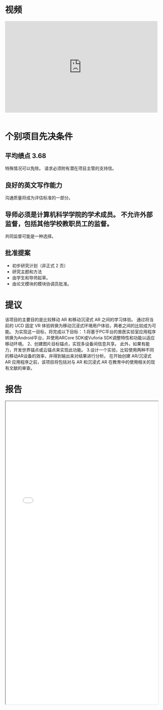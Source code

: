 视频
======
<div style="position: relative; padding: 30% 45%;">
    <iframe style="position: absolute; width: 100%; height: 100%; left: 0; top: 0;" src="https://player.bilibili.com/player.html?aid=308490841&bvid=BV1xA411C7Dq&cid=980886777&page=1&high_quality=1&danmaku=0" frameborder="no" scrolling="no"></iframe>
</div><br/>

个别项目先决条件
======

平均绩点 3.68
------
特殊情况可以免除。 请求必须附有潜在项目主管的支持信。

良好的英文写作能力
------
沟通质量将成为评估标准的一部分。

导师必须是计算机科学学院的学术成员。 不允许外部监督，包括其他学校教职员工的监督。
------
共同监督可能是一种选择。

批准提案
------
* 初步研究计划（非正式 2 页）
* 研究主题和方法
* 由学生和导师起草。
* 由论文模块的模块协调员批准。

提议
======
该项目的主要目的是比较移动 AR 和移动沉浸式 AR 之间的学习体验。 通过将当前的 UCD 固定 VR 体验转换为移动沉浸式环境用户体验，两者之间的比较成为可能。 为实现这一目标，将完成以下目标：
1.将基于PC平台的兽医实验室应用程序转换为Android平台，并使用ARCore SDK或Vuforia SDK调整特性和功能以适应移动环境。
2、创建图片目标锚点，实现多设备间信息共享。 此外，如果有能力，开发世界锚点或云锚点来实现此功能。
3.设计一个实验，比较使用两种不同的移动AR设备的效率，并得到输出来对结果进行分析。 在开始创建 AR/沉浸式 AR 应用程序之前，该项目将包括对与 AR 和沉浸式 AR 在教育中的使用相关的现有文献的审查。

报告
======
<iframe src="/files/Comparison Between Augmented Reality and Mobile Virtual Reality in Anatomy Education.pdf" width="100%" height="1000"></iframe>